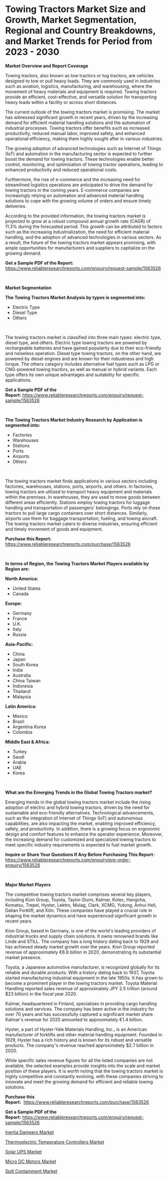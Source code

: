 <p><h1>Towing Tractors Market Size and Growth, Market Segmentation, Regional and Country Breakdowns, and Market Trends for Period from 2023 -  2030</h1></p><p><strong>Market Overview and Report Coverage</strong></p>
<p><p>Towing tractors, also known as tow tractors or tug tractors, are vehicles designed to tow or pull heavy loads. They are commonly used in industries such as aviation, logistics, manufacturing, and warehousing, where the movement of heavy materials and equipment is required. Towing tractors provide an efficient, cost-effective, and versatile solution for transporting heavy loads within a facility or across short distances.</p><p>The current outlook of the towing tractors market is promising. The market has witnessed significant growth in recent years, driven by the increasing demand for efficient material handling solutions and the automation of industrial processes. Towing tractors offer benefits such as increased productivity, reduced manual labor, improved safety, and enhanced operational efficiency, making them highly sought after in various industries.</p><p>The growing adoption of advanced technologies such as Internet of Things (IoT) and automation in the manufacturing sector is expected to further boost the demand for towing tractors. These technologies enable better control, monitoring, and optimization of towing tractor operations, leading to enhanced productivity and reduced operational costs.</p><p>Furthermore, the rise of e-commerce and the increasing need for streamlined logistics operations are anticipated to drive the demand for towing tractors in the coming years. E-commerce companies are increasingly relying on automation and advanced material handling solutions to cope with the growing volume of orders and ensure timely deliveries.</p><p>According to the provided information, the towing tractors market is projected to grow at a robust compound annual growth rate (CAGR) of 11.3% during the forecasted period. This growth can be attributed to factors such as the increasing industrialization, the need for efficient material handling, and the adoption of advanced technologies in various sectors. As a result, the future of the towing tractors market appears promising, with ample opportunities for manufacturers and suppliers to capitalize on the growing demand.</p></p>
<p><strong>Get a Sample PDF of the Report:</strong> <a href="https://www.reliableresearchreports.com/enquiry/request-sample/1563526">https://www.reliableresearchreports.com/enquiry/request-sample/1563526</a></p>
<p>&nbsp;</p>
<p><strong>Market Segmentation</strong></p>
<p><strong>The Towing Tractors Market Analysis by types is segmented into:</strong></p>
<p><ul><li>Electric Type</li><li>Diesel Type</li><li>Others</li></ul></p>
<p>&nbsp;</p>
<p><p>The towing tractors market is classified into three main types: electric type, diesel type, and others. Electric type towing tractors are powered by rechargeable batteries and have gained popularity due to their eco-friendly and noiseless operation. Diesel type towing tractors, on the other hand, are powered by diesel engines and are known for their robustness and high torque. The others category includes alternative fuel types such as LPG or CNG-powered towing tractors, as well as manual or hybrid variants. Each type offers its own unique advantages and suitability for specific applications.</p></p>
<p><strong>Get a Sample PDF of the Report:</strong>&nbsp;<a href="https://www.reliableresearchreports.com/enquiry/request-sample/1563526">https://www.reliableresearchreports.com/enquiry/request-sample/1563526</a></p>
<p>&nbsp;</p>
<p><strong>The Towing Tractors Market Industry Research by Application is segmented into:</strong></p>
<p><ul><li>Factories</li><li>Warehouses</li><li>Stations</li><li>Ports</li><li>Airports</li><li>Others</li></ul></p>
<p>&nbsp;</p>
<p><p>The towing tractors market finds applications in various sectors including factories, warehouses, stations, ports, airports, and others. In factories, towing tractors are utilized to transport heavy equipment and materials within the premises. In warehouses, they are used to move goods between different areas efficiently. Stations employ towing tractors for luggage handling and transportation of passengers' belongings. Ports rely on these tractors to pull large cargo containers over short distances. Similarly, airports use them for baggage transportation, fueling, and towing aircraft. The towing tractors market caters to diverse industries, ensuring efficient and timely movement of goods and equipment.</p></p>
<p><strong>Purchase this Report:</strong>&nbsp; <a href="https://www.reliableresearchreports.com/purchase/1563526">https://www.reliableresearchreports.com/purchase/1563526</a></p>
<p>&nbsp;</p>
<p><strong>In terms of Region, the Towing Tractors Market Players available by Region are:</strong></p>
<p>
    <p> <strong> North America: </strong>
        <ul>
            <li>United States</li>
            <li>Canada</li>
        </ul>
        </p> 
    <p> <strong> Europe: </strong>
        <ul>
            <li>Germany</li>
            <li>France</li>
            <li>U.K.</li>
            <li>Italy</li>
            <li>Russia</li>
        </ul>
        </p> 
    <p> <strong> Asia-Pacific: </strong>
        <ul>
            <li>China</li>
            <li>Japan</li>
            <li>South Korea</li>
            <li>India</li>
            <li>Australia</li>
            <li>China Taiwan</li>
            <li>Indonesia</li>
            <li>Thailand</li>
            <li>Malaysia</li>
        </ul>
        </p> 
    <p> <strong> Latin America: </strong>
        <ul>
            <li>Mexico</li>
            <li>Brazil</li>
            <li>Argentina Korea</li>
            <li>Colombia</li>
        </ul>
        </p> 
    <p> <strong> Middle East & Africa: </strong>
        <ul>
            <li>Turkey</li>
            <li>Saudi</li>
            <li>Arabia</li>
            <li>UAE</li>
            <li>Korea</li>
        </ul>
    </p>
    </p>
<p>&nbsp;</p>
<p><strong>What are the Emerging Trends in the Global Towing Tractors market?</strong></p>
<p><p>Emerging trends in the global towing tractors market include the rising adoption of electric and hybrid towing tractors, driven by the need for sustainable and eco-friendly alternatives. Technological advancements, such as the integration of Internet of Things (IoT) and autonomous capabilities, are also impacting the market, enabling improved efficiency, safety, and productivity. In addition, there is a growing focus on ergonomic design and comfort features to enhance the operator experience. Moreover, the increasing demand for customized and specialized towing tractors to meet specific industry requirements is expected to fuel market growth.</p></p>
<p><strong>Inquire or Share Your Questions If Any Before Purchasing This Report</strong>- <a href="https://www.reliableresearchreports.com/enquiry/pre-order-enquiry/1563526">https://www.reliableresearchreports.com/enquiry/pre-order-enquiry/1563526</a></p>
<p>&nbsp;</p>
<p><strong>Major Market Players</strong></p>
<p><p>The competitive towing tractors market comprises several key players, including Kion Group, Toyota, Taylor-Dunn, Kalmar, Kolec, Hangcha, Komatsu, Trepel, Hyster, Lektro, Mulag, Clark, XCMG, Yutong, Anhui Heli, Dalian Forklift, and Xilin. These companies have played a crucial role in shaping the market dynamics and have experienced significant growth in recent years.</p><p>Kion Group, based in Germany, is one of the world's leading providers of industrial trucks and supply chain solutions. It owns renowned brands like Linde and STILL. The company has a long history dating back to 1929 and has achieved steady market growth over the years. Kion Group reported revenue of approximately €8.8 billion in 2020, demonstrating its substantial market presence.</p><p>Toyota, a Japanese automotive manufacturer, is recognized globally for its reliable and durable products. With a history dating back to 1937, Toyota started manufacturing industrial equipment in the late 1950s. It has grown to become a prominent player in the towing tractors market. Toyota Material Handling reported sales revenue of approximately JPY 2.5 trillion (around $23 billion) in the fiscal year 2020.</p><p>Kalmar, headquartered in Finland, specializes in providing cargo handling solutions and services. The company has been active in the industry for over 70 years and has successfully captured a significant market share. Kalmar's revenue for 2020 amounted to approximately €1.4 billion.</p><p>Hyster, a part of Hyster-Yale Materials Handling, Inc., is an American manufacturer of forklifts and other material handling equipment. Founded in 1929, Hyster has a rich history and is known for its robust and versatile products. The company's revenue reached approximately $2.7 billion in 2020.</p><p>While specific sales revenue figures for all the listed companies are not available, the selected examples provide insights into the scale and market position of these players. It is worth noting that the towing tractors market is highly competitive and constantly evolving, with these companies striving to innovate and meet the growing demand for efficient and reliable towing solutions.</p></p>
<p><strong>Purchase this Report:</strong>&nbsp;&nbsp;<a href="https://www.reliableresearchreports.com/purchase/1563526">https://www.reliableresearchreports.com/purchase/1563526</a></p>
<p></p>
<p><strong>Get a Sample PDF of the Report:</strong>&nbsp;<a href="https://www.reliableresearchreports.com/enquiry/request-sample/1563526">https://www.reliableresearchreports.com/enquiry/request-sample/1563526</a></p>
<p><p><a href="https://www.linkedin.com/pulse/decoding-inertia-dampers-market-deep-dive-latest-trends-vzpre/">Inertia Dampers Market</a></p><p><a href="https://www.linkedin.com/pulse/decoding-thermoelectric-temperature-controllers-market-deep-pnple/">Thermoelectric Temperature Controllers Market</a></p><p><a href="https://www.linkedin.com/pulse/solar-ups-market-research-report-unlocks-analysis-financial-le0qe/">Solar UPS Market</a></p><p><a href="https://medium.com/@suryayadavrp23/micro-dc-motors-market-outlook-industry-overview-and-forecast-2023-to-2030-bc3ea853214a">Micro DC Motors Market</a></p><p><a href="https://medium.com/@klrahulrp23/spill-containment-market-size-reveals-the-best-marketing-channels-in-global-industry-8c9186186321">Spill Containment Market</a></p></p>